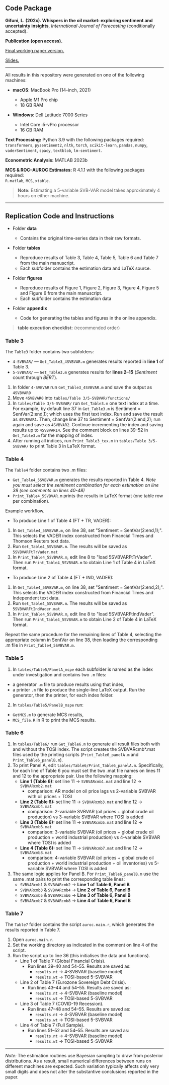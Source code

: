 ## **Code Package**  
**Gifuni, L. (202x). Whispers in the oil market: exploring sentiment and uncertainty insights**, _International Journal of Forecasting_ (conditionally accepted).  

**Publication (open access).**

<a href="https://papers.ssrn.com/sol3/papers.cfm?abstract_id=3957549"><u>Final working paper version.</u></a>

<a href="https://www.eia.gov/finance/markets/reports_presentations/2025/Gifuni_EIAWS_2025.pdf"><u>Slides.</u></a>

---

All results in this repository were generated on one of the following machines:

- **macOS**: MacBook Pro (14-inch, 2021)  
  - Apple M1 Pro chip  
  - 18 GB RAM  

- **Windows**: Dell Latitude 7000 Series  
  - Intel Core i5-vPro processor  
  - 16 GB RAM  

**Text Processing:** Python 3.9 with the following packages required:
``transformers``, ``pysentiment2``, ``nltk``, ``torch``, ``scikit-learn``, ``pandas``, ``numpy``, ``vaderSentiment``, ``spacy``, ``textblob``, ``lm-sentiment``.

**Econometric Analysis:** MATLAB 2023b

**MCS & ROC–AUROC Estimates:** R 4.1.1 with the following packages required:  
``R.matlab``, ``MCS``, ``xtable``.

> **Note:** Estimating a 5-variable SVB-VAR model takes approximately 4 hours on either machine.

---

## **Replication Code and Instructions**  
- Folder **data**  
  - Contains the original time-series data in their raw formats.

- Folder **tables**
  - Reproduce results of Table 3, Table 4, Table 5, Table 6 and Table 7 from the main manuscript.  
  - Each subfolder contains the estimation data and LaTeX source.  

- Folder **figures**
  - Reproduce results of Figure 1, Figure 2, Figure 3, Figure 4, Figure 5 and Figure 6 from the main manuscript.
  - Each subfolder contains the estimation data

- Folder **appendix**  
  - Code for generating the tables and figures in the online appendix.

> **table execution checklist:** (recommended order)

### Table 3

The `Table3` folder contains two subfolders:

- `4-SVBVAR/` — `Get_Table3_4SVBVAR.m` generates results reported in **line 1** of Table 3.  
- `5-SVBVAR/` — `Get_Table3.m` generates results for **lines 2–15** (_Sentiment_ count through _BERT_).

1. In folder `4-SVBVAR` run `Get_Table3_4SVBVAR.m` and save the output as `4SVBVAR0`
2. Move `4SVBVAR0` into `tables/Table 3/5-SVBVAR/functions/`
3. In `tables/Table 3/5-SVBVAR/` run `Get_Table3.m` one text index at a time. For example, by default line 37 in `Get_Table3.m` is Sentiment = SentVar(2:end,1); which uses the first text index. Run and save the result as `4SVBVAR1`. Then, change line 37 to Sentiment = SentVar(2:end,2); run again and save as `4SVBVAR2`. Continue incrementing the index and saving results up to `4SVBVAR14`. See the comment block on lines 39–52 in `Get_Table3.m` for the mapping of index.
4. After running all indices, run `Print_Table3_tex.m` in `tables/Table 3/5-SVBVAR/` to print Table 3 in LaTeX format.

### Table 4

The `Table4` folder contains two .m files:

- `Get_Table4_5SVBVAR.m` generates the results reported in Table 4. _Note you must select the sentiment combination for each estimation on line 38 (see comments on lines 40-48)_  
- `Print_Table4_5SVBVAR.m` prints the results in LaTeX format (one table row per combination).

Example workflow.
- To produce Line 1 of Table 4 (FT + TR, VADER):
1. In `Get_Table4_5SVBVAR.m`, on line 38, set "Sentiment = SentVar(2:end,1);". This selects the VADER index constructed from Financial Times and Thomson Reuters text data.
2. Run `Get_Table4_5SVBVAR.m`. The results will be saved as `5SVBVARFtTrVader.mat`
3. In `Print_Table4_5SVBVAR.m`, edit line 8 to "load 5SVBVARFtTrVader". Then run `Print_Table4_5SVBVAR.m` to obtain Line 1 of Table 4 in LaTeX format.

- To produce Line 2 of Table 4 (FT + IND, VADER):
1. In `Get_Table4_5SVBVAR.m`, on line 38, set "Sentiment = SentVar(2:end,2);". This selects the VADER index constructed from Financial Times and Independent text data.
2. Run `Get_Table4_5SVBVAR.m`. The results will be saved as `5SVBVARFtIndVader.mat`
3. In `Print_Table4_5SVBVAR.m`, edit line 8 to "load 5SVBVARFtIndVader". Then run `Print_Table4_5SVBVAR.m` to obtain Line 2 of Table 4 in LaTeX format.

Repeat the same procedure for the remaining lines of Table 4, selecting the appropriate column in SentVar on line 38, then loading the corresponding .m file in `Print_Table4_5SVBVAR.m`.



### Table 5

1. In `tables/Table5/PanelA_mspe` each subfolder is named as the index under investigation and contains two `.m` files:
  - a generator `.m` file to produce results using that index,
  - a printer `.m` file to produce the single-line LaTeX output.
    Run the generator, then the printer, for each index folder. 
2. In `tables/Table5/PanelB_mspe` run:
  - `GetMCS.m` to generate MCS results,
  - `MCS_file.R` in R to print the MCS results.

### Table 6

1. In `tables/Table6/` run `Get_Table6.m` to generate all result files both with and without the TOSI index. The script creates the SVBVARcmb*.mat files used by the printing scripts (`Print_Table6_panelA.m` and `Print_Table6_panelB.m`).
2. To print Panel A, edit `tables/Table6/Print_Table6_panelA.m`. Specifically, for each line of Table 6 you must set the two .mat file names on lines 11 and 12 to the appropriate pair. Use the following mapping:
   - **Line 1 (Table 6):** set line 11 -> `SVBVARcmb1.mat` and line 12 -> `SVBVARcmb2.mat`
       - comparison: AR model on oil price lags  vs  2-variable SVBVAR with oil prices + TOSI
   - **Line 2 (Table 6):** set line 11 -> `SVBVARcmb3.mat` and line 12 -> `SVBVARcmb4.mat`
       - comparison: 2-variable SVBVAR (oil prices + global crude oil production)  vs  3-variable SVBVAR where TOSI is added
   - **Line 3 (Table 6):** set line 11 -> `SVBVARcmb5.mat` and line 12 -> `SVBVARcmb6.mat`
       - comparison: 3-variable SVBVAR (oil prices + global crude oil production + world industrial production)  vs  4-variable SVBVAR where TOSI is added
   - **Line 4 (Table 6):** set line 11 -> `SVBVARcmb7.mat` and line 12 -> `SVBVARcmb8.mat`
       - comparison: 4-variable SVBVAR (oil prices + global crude oil production + world industrial production + oil inventories)  vs  5-variable SVBVAR where TOSI is added
3. The same logic applies for Panel B. For `Print_Table6_panelB.m` use the same .mat pairs to print the corresponding table lines:
   - `SVBVARcmb1` & `SVBVARcmb2` -> **Line 1 of Table 6, Panel B**
   - `SVBVARcmb3` & `SVBVARcmb4` -> **Line 2 of Table 6, Panel B**
   - `SVBVARcmb5` & `SVBVARcmb6` -> **Line 3 of Table 6, Panel B**
   - `SVBVARcmb7` & `SVBVARcmb8` -> **Line 4 of Table 6, Panel B**

### Table 7

The `Table7` folder contains the script `auroc.main.r`, which generates the results reported in Table 7. 
1. Open `auroc.main.r`.
2. Set the working directory as indicated in the comment on line 4 of the script.
3. Run the script up to line 36 (this initialises the data and functions).
   - Line 1 of Table 7 (Global Financial Crisis).
     - Run lines 39–40 and 54–55. Results are saved as:
       - `results.nt` → 4-SVBVAR (baseline model)
       - `results.wt` → TOSI-based 5-SVBVAR
   - Line 2 of Table 7 (Eurozone Sovereign Debt Crisis).
     - Run lines 43–44 and 54–55. Results are saved as:
       - `results.nt` → 4-SVBVAR (baseline model)
       - `results.wt` → TOSI-based 5-SVBVAR
   - Line 3 of Table 7 (COVID-19 Recession).
     - Run lines 47–48 and 54–55. Results are saved as:
       - `results.nt` → 4-SVBVAR (baseline model)
       - `results.wt` → TOSI-based 5-SVBVAR
   - Line 4 of Table 7 (Full Sample).
     - Run lines 51–52 and 54–55. Results are saved as:
       - `results.nt` → 4-SVBVAR (baseline model)
       - `results.wt` → TOSI-based 5-SVBVAR

---

_Note:_ The estimation routines use Bayesian sampling to draw from posterior distributions. As a result, small numerical differences between runs on different machines are expected. Such variation typically affects only very small digits and does not alter the substantive conclusions reported in the paper.

